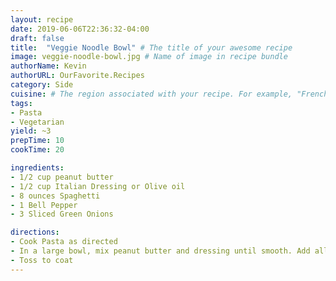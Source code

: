 ```yaml
---
layout: recipe
date: 2019-06-06T22:36:32-04:00
draft: false
title:  "Veggie Noodle Bowl" # The title of your awesome recipe
image: veggie-noodle-bowl.jpg # Name of image in recipe bundle
authorName: Kevin
authorURL: OurFavorite.Recipes
category: Side
cuisine: # The region associated with your recipe. For example, "French", Mediterranean", or "American".
tags:
- Pasta
- Vegetarian
yield: ~3
prepTime: 10
cookTime: 20

ingredients:
- 1/2 cup peanut butter
- 1/2 cup Italian Dressing or Olive oil
- 8 ounces Spaghetti
- 1 Bell Pepper
- 3 Sliced Green Onions

directions:
- Cook Pasta as directed
- In a large bowl, mix peanut butter and dressing until smooth. Add all remaining ingredients
- Toss to coat
---
```

